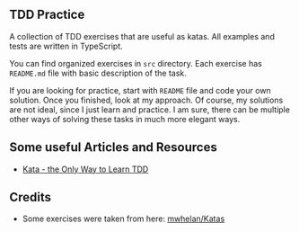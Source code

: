 TDD Practice
---
A collection of TDD exercises that are useful as katas.
All examples and tests are written in TypeScript.

You can find organized exercises in `src` directory.
Each exercise has `README.md` file with basic description of the task.

If you are looking for practice, start with `README` file and code your own solution. 
Once you finished, look at my approach. Of course, my solutions are not ideal, since I just learn and practice. 
I am sure, there can be multiple other ways of solving these tasks in much more elegant ways.

## Some useful Articles and Resources
* [Kata - the Only Way to Learn TDD](http://www.peterprovost.org/blog/2012/05/02/kata-the-only-way-to-learn-tdd)

## Credits
* Some exercises were taken from here: [mwhelan/Katas](https://github.com/mwhelan/Katas)

